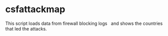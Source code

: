 csfattackmap
============

This script loads data from firewall blocking logs   and shows the countries that led the attacks.
